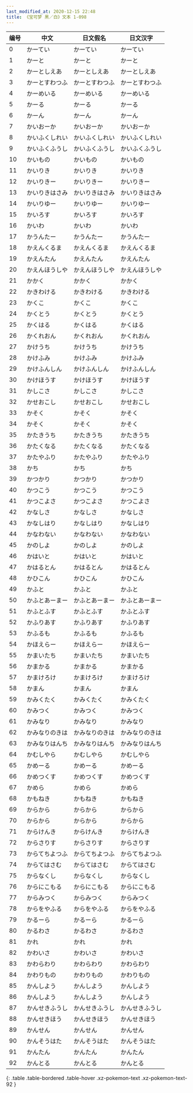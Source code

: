 ```yaml
---
last_modified_at: 2020-12-15 22:48
title: 《宝可梦 黑／白》文本 1-098
---
```

| 编号 | 中文 | 日文假名 | 日文汉字 |
| ---- | ---- | ---- | --- |
| 0 | かーてい | かーてい | かーてい |
| 1 | かーと | かーと | かーと |
| 2 | かーとしえあ | かーとしえあ | かーとしえあ |
| 3 | かーとすわつふ | かーとすわつふ | かーとすわつふ |
| 4 | かーめいる | かーめいる | かーめいる |
| 5 | かーる | かーる | かーる |
| 6 | かーん | かーん | かーん |
| 7 | かいおーか | かいおーか | かいおーか |
| 8 | かいふくしれい | かいふくしれい | かいふくしれい |
| 9 | かいふくふうし | かいふくふうし | かいふくふうし |
| 10 | かいもの | かいもの | かいもの |
| 11 | かいりき | かいりき | かいりき |
| 12 | かいりきー | かいりきー | かいりきー |
| 13 | かいりきはさみ | かいりきはさみ | かいりきはさみ |
| 14 | かいりゆー | かいりゆー | かいりゆー |
| 15 | かいろす | かいろす | かいろす |
| 16 | かいわ | かいわ | かいわ |
| 17 | かうんたー | かうんたー | かうんたー |
| 18 | かえんくるま | かえんくるま | かえんくるま |
| 19 | かえんたん | かえんたん | かえんたん |
| 20 | かえんほうしや | かえんほうしや | かえんほうしや |
| 21 | かかく | かかく | かかく |
| 22 | かきわける | かきわける | かきわける |
| 23 | かくこ | かくこ | かくこ |
| 24 | かくとう | かくとう | かくとう |
| 25 | かくはる | かくはる | かくはる |
| 26 | かくれおん | かくれおん | かくれおん |
| 27 | かけうち | かけうち | かけうち |
| 28 | かけふみ | かけふみ | かけふみ |
| 29 | かけふんしん | かけふんしん | かけふんしん |
| 30 | かけほうす | かけほうす | かけほうす |
| 31 | かしこさ | かしこさ | かしこさ |
| 32 | かせおこし | かせおこし | かせおこし |
| 33 | かそく | かそく | かそく |
| 34 | かそく | かそく | かそく |
| 35 | かたきうち | かたきうち | かたきうち |
| 36 | かたくなる | かたくなる | かたくなる |
| 37 | かたやふり | かたやふり | かたやふり |
| 38 | かち | かち | かち |
| 39 | かつかり | かつかり | かつかり |
| 40 | かつこう | かつこう | かつこう |
| 41 | かつこよさ | かつこよさ | かつこよさ |
| 42 | かなしさ | かなしさ | かなしさ |
| 43 | かなしはり | かなしはり | かなしはり |
| 44 | かなわない | かなわない | かなわない |
| 45 | かのしよ | かのしよ | かのしよ |
| 46 | かはいと | かはいと | かはいと |
| 47 | かはるとん | かはるとん | かはるとん |
| 48 | かひこん | かひこん | かひこん |
| 49 | かふと | かふと | かふと |
| 50 | かふとあーまー | かふとあーまー | かふとあーまー |
| 51 | かふとふす | かふとふす | かふとふす |
| 52 | かふりあす | かふりあす | かふりあす |
| 53 | かふるも | かふるも | かふるも |
| 54 | かほえらー | かほえらー | かほえらー |
| 55 | かまいたち | かまいたち | かまいたち |
| 56 | かまかる | かまかる | かまかる |
| 57 | かまけろけ | かまけろけ | かまけろけ |
| 58 | かまん | かまん | かまん |
| 59 | かみくたく | かみくたく | かみくたく |
| 60 | かみつく | かみつく | かみつく |
| 61 | かみなり | かみなり | かみなり |
| 62 | かみなりのきは | かみなりのきは | かみなりのきは |
| 63 | かみなりはんち | かみなりはんち | かみなりはんち |
| 64 | かむしやら | かむしやら | かむしやら |
| 65 | かめーる | かめーる | かめーる |
| 66 | かめつくす | かめつくす | かめつくす |
| 67 | かめら | かめら | かめら |
| 68 | かもねき | かもねき | かもねき |
| 69 | からから | からから | からから |
| 70 | からから | からから | からから |
| 71 | からけんき | からけんき | からけんき |
| 72 | からさりす | からさりす | からさりす |
| 73 | からてちよつふ | からてちよつふ | からてちよつふ |
| 74 | からてはさむ | からてはさむ | からてはさむ |
| 75 | からなくし | からなくし | からなくし |
| 76 | からにこもる | からにこもる | からにこもる |
| 77 | からみつく | からみつく | からみつく |
| 78 | からをやふる | からをやふる | からをやふる |
| 79 | かるーら | かるーら | かるーら |
| 80 | かるわさ | かるわさ | かるわさ |
| 81 | かれ | かれ | かれ |
| 82 | かわいさ | かわいさ | かわいさ |
| 83 | かわらわり | かわらわり | かわらわり |
| 84 | かわりもの | かわりもの | かわりもの |
| 85 | かんしよう | かんしよう | かんしよう |
| 86 | かんしよう | かんしよう | かんしよう |
| 87 | かんせきふうし | かんせきふうし | かんせきふうし |
| 88 | かんせきほう | かんせきほう | かんせきほう |
| 89 | かんせん | かんせん | かんせん |
| 90 | かんそうはた | かんそうはた | かんそうはた |
| 91 | かんたん | かんたん | かんたん |
| 92 | かんとる | かんとる | かんとる |
{: .table .table-bordered .table-hover .xz-pokemon-text .xz-pokemon-text-92 }